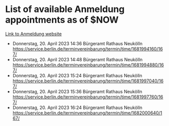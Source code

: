 # List of available Anmeldung appointments as of $NOW
[Link to Anmeldung website](https://service.berlin.de/terminvereinbarung/termin/tag.php?termin=1&anliegen[]=120686&dienstleisterlist=122210,122217,327316,122219,327312,122227,327314,122231,327346,122243,327348,122254,122252,329742,122260,329745,122262,329748,122271,327278,122273,327274,122277,327276,330436,122280,327294,122282,327290,122284,327292,122291,327270,122285,327266,122286,327264,122296,327268,150230,329760,122297,327286,122294,327284,122312,329763,122314,329775,122304,327330,122311,327334,122309,327332,317869,122281,327352,122279,329772,122283,122276,327324,122274,327326,122267,329766,122246,327318,122251,327320,122257,327322,122208,327298,122226,327300&herkunft=http%3A%2F%2Fservice.berlin.de%2Fdienstleistung%2F120686%2F)
- Donnerstag, 20. April 2023 14:36 Bürgeramt Rathaus Neukölln https://service.berlin.de/terminvereinbarung/termin/time/1681994160/167/
- Donnerstag, 20. April 2023 14:48 Bürgeramt Rathaus Neukölln https://service.berlin.de/terminvereinbarung/termin/time/1681994880/167/
- Donnerstag, 20. April 2023 15:24 Bürgeramt Rathaus Neukölln https://service.berlin.de/terminvereinbarung/termin/time/1681997040/167/
- Donnerstag, 20. April 2023 15:36 Bürgeramt Rathaus Neukölln https://service.berlin.de/terminvereinbarung/termin/time/1681997760/167/
- Donnerstag, 20. April 2023 16:24 Bürgeramt Rathaus Neukölln https://service.berlin.de/terminvereinbarung/termin/time/1682000640/167/
